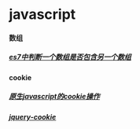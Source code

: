 # javascript
#### 数组
##### [es7中判断一个数组是否包含另一个数组](https://github.com/Victor151222/FE_Snippets/blob/master/javascript.md#es7中判断一个数组是否包含另一个数组)
#### cookie
##### [原生javascript的cookie操作](https://github.com/Victor151222/FE_Snippets/blob/master/javascript.md#原生javascript的cookie操作)
##### [jquery-cookie](https://github.com/Victor151222/FE_Snippets/blob/master/javascript.md#jquery-cookie方式)


